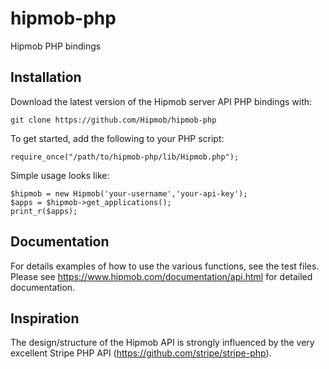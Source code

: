 hipmob-php
==========

Hipmob PHP bindings

## Installation

Download the latest version of the Hipmob server API PHP bindings with:

    git clone https://github.com/Hipmob/hipmob-php

To get started, add the following to your PHP script:

    require_once("/path/to/hipmob-php/lib/Hipmob.php");

Simple usage looks like:

    $hipmob = new Hipmob('your-username','your-api-key');
    $apps = $hipmob->get_applications();
    print_r($apps);

## Documentation

For details examples of how to use the various functions, see the test files.
Please see https://www.hipmob.com/documentation/api.html for detailed documentation.

## Inspiration

The design/structure of the Hipmob API is strongly influenced by the very excellent Stripe PHP API (https://github.com/stripe/stripe-php).